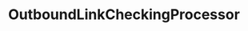---
optionsClassName: OutboundLinkCheckingProcessorOptions
optionsClassFullName: MigrationTools.Clients.AzureDevops.Rest.Processors.OutboundLinkCheckingProcessorOptions
configurationSamples:
- name: defaults
  order: 2
  description: 
  code: There are no defaults! Check the sample for options!
  sampleFor: MigrationTools.Clients.AzureDevops.Rest.Processors.OutboundLinkCheckingProcessorOptions
- name: sample
  order: 1
  description: 
  code: There is no sample, but you can check the classic below for a general feel.
  sampleFor: MigrationTools.Clients.AzureDevops.Rest.Processors.OutboundLinkCheckingProcessorOptions
- name: classic
  order: 3
  description: 
  code: >-
    {
      "$type": "OutboundLinkCheckingProcessorOptions",
      "Enabled": false,
      "WIQLQuery": null,
      "ResultFileName": null,
      "SourceName": null,
      "TargetName": null
    }
  sampleFor: MigrationTools.Clients.AzureDevops.Rest.Processors.OutboundLinkCheckingProcessorOptions
description: missing XML code comments
className: OutboundLinkCheckingProcessor
typeName: Processors
architecture: 
options:
- parameterName: Enabled
  type: Boolean
  description: If set to `true` then the processor will run. Set to `false` and the processor will not run.
  defaultValue: missing XML code comments
- parameterName: ResultFileName
  type: String
  description: File name where the results of the outbound link checking process will be saved, typically containing details of broken or invalid links.
  defaultValue: missing XML code comments
- parameterName: SourceName
  type: String
  description: This is the `IEndpoint` that will be used as the source of the Migration. Can be null for a write only processor.
  defaultValue: missing XML code comments
- parameterName: TargetName
  type: String
  description: This is the `IEndpoint` that will be used as the Target of the Migration. Can be null for a read only processor.
  defaultValue: missing XML code comments
- parameterName: WIQLQuery
  type: String
  description: WIQL (Work Item Query Language) query used to select the work items whose outbound links should be checked for validity.
  defaultValue: missing XML code comments
status: missing XML code comments
processingTarget: missing XML code comments
classFile: src/MigrationTools.Clients.AzureDevops.Rest/Processors/OutboundLinkCheckingProcessor.cs
optionsClassFile: src/MigrationTools.Clients.AzureDevops.Rest/Processors/OutboundLinkCheckingProcessorOptions.cs
notes:
  exists: false
  path: docs/Reference/Processors/OutboundLinkCheckingProcessor-notes.md
  markdown: ''
topics:
- topic: notes
  path: docs/Reference/Processors/OutboundLinkCheckingProcessor-notes.md
  exists: false
  markdown: ''
- topic: introduction
  path: docs/Reference/Processors/OutboundLinkCheckingProcessor-introduction.md
  exists: false
  markdown: ''

redirectFrom:
- /Reference/Processors/OutboundLinkCheckingProcessorOptions/
layout: reference
toc: true
permalink: /Reference/Processors/OutboundLinkCheckingProcessor/
title: OutboundLinkCheckingProcessor
categories:
- Processors
- 
topics:
- topic: notes
  path: docs/Reference/Processors/OutboundLinkCheckingProcessor-notes.md
  exists: false
  markdown: ''
- topic: introduction
  path: docs/Reference/Processors/OutboundLinkCheckingProcessor-introduction.md
  exists: false
  markdown: ''

---